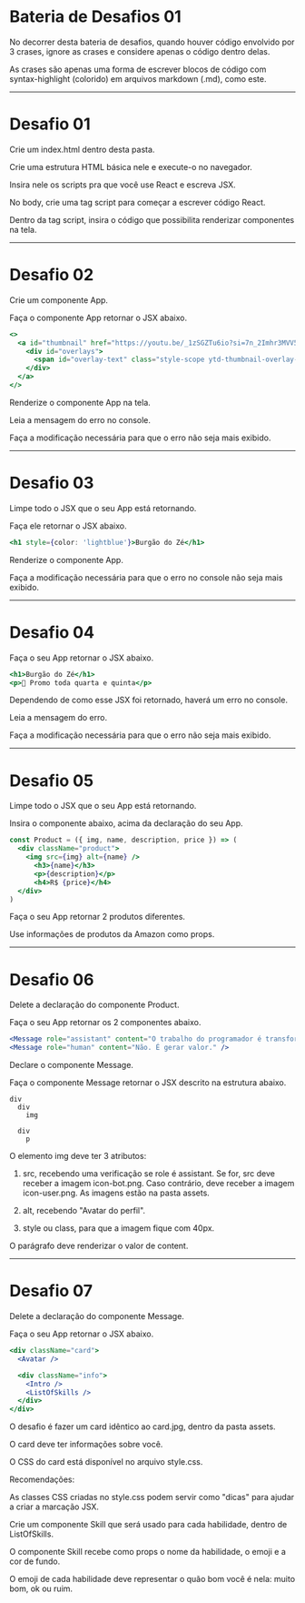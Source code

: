 # Bateria de Desafios 01

No decorrer desta bateria de desafios, quando houver código envolvido por 3 crases, ignore as crases e considere apenas o código dentro delas. 

As crases são apenas uma forma de escrever blocos de código com syntax-highlight (colorido) em arquivos markdown (.md), como este.

---

# Desafio 01

Crie um index.html dentro desta pasta. 

Crie uma estrutura HTML básica nele e execute-o no navegador. 

Insira nele os scripts pra que você use React e escreva JSX. 

No body, crie uma tag script para começar a escrever código React. 

Dentro da tag script, insira o código que possibilita renderizar componentes na tela.

---

# Desafio 02

Crie um componente App. 

Faça o componente App retornar o JSX abaixo. 

```jsx
<>
  <a id="thumbnail" href="https://youtu.be/_1zSGZTu6io?si=7n_2Imhr3MVV50hf">
    <div id="overlays">
      <span id="overlay-text" class="style-scope ytd-thumbnail-overlay-now-playing-renderer">Now playing</span>
    </div>
  </a>
</>
```

Renderize o componente App na tela.

Leia a mensagem do erro no console. 

Faça a modificação necessária para que o erro não seja mais exibido.

---

# Desafio 03

Limpe todo o JSX que o seu App está retornando.

Faça ele retornar o JSX abaixo.

```jsx
<h1 style={color: 'lightblue'}>Burgão do Zé</h1>
```

Renderize o componente App.

Faça a modificação necessária para que o erro no console não seja mais exibido.

---

# Desafio 04

Faça o seu App retornar o JSX abaixo.

```jsx
<h1>Burgão do Zé</h1>
<p>🎯 Promo toda quarta e quinta</p>
```

Dependendo de como esse JSX foi retornado, haverá um erro no console.

Leia a mensagem do erro.

Faça a modificação necessária para que o erro não seja mais exibido.

---

# Desafio 05

Limpe todo o JSX que o seu App está retornando.

Insira o componente abaixo, acima da declaração do seu App.

```jsx
const Product = ({ img, name, description, price }) => (
  <div className="product">
    <img src={img} alt={name} />
      <h3>{name}</h3>
      <p>{description}</p>
      <h4>R$ {price}</h4>
  </div>
)
```

Faça o seu App retornar 2 produtos diferentes. 

Use informações de produtos da Amazon como props.

---

# Desafio 06

Delete a declaração do componente Product.

Faça o seu App retornar os 2 componentes abaixo.

```jsx
<Message role="assistant" content="O trabalho do programador é transformar café em código?" />
<Message role="human" content="Não. É gerar valor." />
```

Declare o componente Message. 

Faça o componente Message retornar o JSX descrito na estrutura abaixo.

```
div
  div
    img

  div
    p
```

O elemento img deve ter 3 atributos:

1. src, recebendo uma verificação se role é assistant. Se for, src deve receber a imagem icon-bot.png. Caso contrário, deve receber a imagem icon-user.png. As imagens estão na pasta assets.

2. alt, recebendo "Avatar do perfil".

3. style ou class, para que a imagem fique com 40px.

O parágrafo deve renderizar o valor de content.

---

# Desafio 07

Delete a declaração do componente Message.

Faça o seu App retornar o JSX abaixo.

```jsx
<div className="card">
  <Avatar />

  <div className="info">
    <Intro />
    <ListOfSkills />
  </div>
</div>
```

O desafio é fazer um card idêntico ao card.jpg, dentro da pasta assets.

O card deve ter informações sobre você.

O CSS do card está disponível no arquivo style.css.

Recomendações:

As classes CSS criadas no style.css podem servir como "dicas" para ajudar a criar a marcação JSX.

Crie um componente Skill que será usado para cada habilidade, dentro de ListOfSkills.

O componente Skill recebe como props o nome da habilidade, o emoji e a cor de fundo. 

O emoji de cada habilidade deve representar o quão bom você é nela: muito bom, ok ou ruim.

